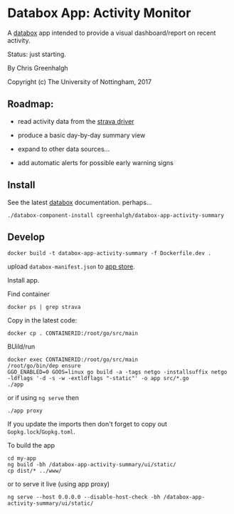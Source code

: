 # Databox App: Activity Monitor

A [databox](http://github.com/me-box/databox) app intended to provide
a visual dashboard/report on recent activity.

Status: just starting.

By Chris Greenhalgh

Copyright (c) The University of Nottingham, 2017

## Roadmap:

- read activity data from the 
[strava driver](https://github.com/cgreenhalgh/databox-driver-strava)

- produce a basic day-by-day summary view

- expand to other data sources...

- add automatic alerts for possible early warning signs

## Install

See the latest [databox](http://github.com/me-box/databox)
documentation. perhaps...
```
./databox-component-install cgreenhalgh/databox-app-activity-summary
```

## Develop

```
docker build -t databox-app-activity-summary -f Dockerfile.dev .
```
upload `databox-manifest.json` to [app store](http://127.0.0.1:8181).

Install app.

Find container
```
docker ps | grep strava
```

Copy in the latest code:
```
docker cp . CONTAINERID:/root/go/src/main
```
BUild/run
```
docker exec CONTAINERID:/root/go/src/main
/root/go/bin/dep ensure
GGO_ENABLED=0 GOOS=linux go build -a -tags netgo -installsuffix netgo -ldflags '-d -s -w -extldflags "-static"' -o app src/*.go
./app
```
or if using `ng serve` then
```
./app proxy
```

If you update the imports then don't forget to copy out `Gopkg.lock`/`Gopkg.toml`.

To build the app
```
cd my-app
ng build -bh /databox-app-activity-summary/ui/static/
cp dist/* ../www/
```
or to serve it live (using app proxy)
```
ng serve --host 0.0.0.0 --disable-host-check -bh /databox-app-activity-summary/ui/static/
```
